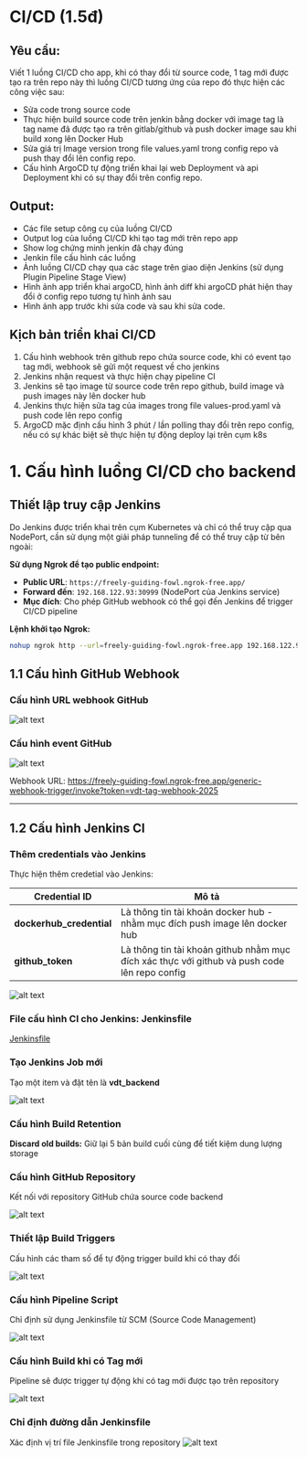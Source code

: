 # CI/CD (1.5đ)

## Yêu cầu:

Viết 1 luồng CI/CD cho app, khi có thay đổi từ source code, 1 tag mới được tạo ra trên repo này thì luồng CI/CD tương ứng của repo đó thực hiện các công việc sau:

- Sửa code trong source code
- Thực hiện build source code trên jenkin bằng docker với image tag là tag name đã được tạo ra trên gitlab/github và push docker image sau khi build xong lên Docker Hub
- Sửa giá trị Image version trong file values.yaml trong config repo và push thay đổi lên config repo.
- Cấu hình ArgoCD tự động triển khai lại web Deployment và api Deployment khi có sự thay đổi trên config repo.

## Output:

- Các file setup công cụ của luồng CI/CD
- Output log của luồng CI/CD khi tạo tag mới trên repo app
- Show log chứng minh jenkin đã chạy đúng
- Jenkin file cấu hình các luồng
- Ảnh luồng CI/CD chạy qua các stage trên giao diện Jenkins (sử dụng Plugin Pipeline Stage View)
- Hình ảnh app triển khai argoCD, hình ảnh diff khi argoCD phát hiện thay đổi ở config repo tương tự hình ảnh sau
- Hình ảnh app trước khi sửa code và sau khi sửa code.

## Kịch bản triển khai CI/CD
1. Cấu hình webhook trên github repo chứa source code, khi có event tạo tag mới, webhook sẽ gửi một request về cho jenkins 
2. Jenkins nhận request và thực hiện chạy pipeline CI
3. Jenkins sẽ tạo image từ source code trên repo github, build image và push  images này lên docker hub
4. Jenkins thực hiện sửa tag của images trong file values-prod.yaml và push code lên repo config
5. ArgoCD mặc định cấu hình 3 phút / lần polling thay đổi trên repo config, nếu có sự khác biệt sẽ thực hiện tự động deploy lại trên cụm k8s

# 1. Cấu hình luồng CI/CD cho backend

## Thiết lập truy cập Jenkins

Do Jenkins được triển khai trên cụm Kubernetes và chỉ có thể truy cập qua NodePort, cần sử dụng một giải pháp tunneling để có thể truy cập từ bên ngoài:

**Sử dụng Ngrok để tạo public endpoint:**
- **Public URL**: `https://freely-guiding-fowl.ngrok-free.app/`
- **Forward đến**: `192.168.122.93:30999` (NodePort của Jenkins service)
- **Mục đích**: Cho phép GitHub webhook có thể gọi đến Jenkins để trigger CI/CD pipeline

**Lệnh khởi tạo Ngrok:**
```bash
nohup ngrok http --url=freely-guiding-fowl.ngrok-free.app 192.168.122.93:30999 &
```




## 1.1 Cấu hình GitHub Webhook

### Cấu hình URL webhook GitHub

![alt text](images/webhook.png)

### Cấu hình event GitHub

![alt text](images/events.png)

Webhook URL: https://freely-guiding-fowl.ngrok-free.app/generic-webhook-trigger/invoke?token=vdt-tag-webhook-2025

---

## 1.2 Cấu hình Jenkins CI

### Thêm credentials vào Jenkins

Thực hiện thêm credetial vào Jenkins:

| Credential ID | Mô tả |
|---------------|-------|
| **dockerhub_credential** | Là thông tin tài khoản docker hub - nhằm mục đích push image lên docker hub |
| **github_token** | Là thông tin tài khoản github nhằm mục đích xác thực với github và push code lên repo config |

![alt text](images/credential.png)
### File cấu hình CI cho Jenkins: Jenkinsfile
[Jenkinsfile](https://github.com/Maybetuandat/vdt_2025_backend/blob/main/Jenkinsfile)


### Tạo Jenkins Job mới
Tạo một item và đặt tên là **vdt_backend**

![alt text](images/vdt_backend.png)

### Cấu hình Build Retention
**Discard old builds:** Giữ lại 5 bản build cuối cùng để tiết kiệm dung lượng storage

### Cấu hình GitHub Repository
Kết nối với repository GitHub chứa source code backend

![alt text](images/repogithub.png)

### Thiết lập Build Triggers
Cấu hình các tham số để tự động trigger build khi có thay đổi

![alt text](images/triger.png)

### Cấu hình Pipeline Script
Chỉ định sử dụng Jenkinsfile từ SCM (Source Code Management)

![alt text](images/jenkinsfile.png)

### Cấu hình Build khi có Tag mới
Pipeline sẽ được trigger tự động khi có tag mới được tạo trên repository

![alt text](images/tag.png)

### Chỉ định đường dẫn Jenkinsfile
Xác định vị trí file Jenkinsfile trong repository 
![alt text](images/jenkinsfile.png)